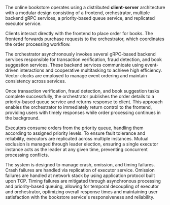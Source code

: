 The online bookstore operates using a distributed **client-server** architecture with a modular design consisting of a frontend, orchestrator, multiple backend gRPC services, a priority-based queue service, and replicated executor service.

Clients interact directly with the frontend to place order for books. The frontend forwards purchase requests to the orchestrator, which coordinates the order processing workflow.

The orchestrator asynchronously invokes several gRPC-based backend services responsible for transaction verification, fraud detection, and book suggestion services. These backend services communicate using event-driven interactions and cooperative multitasking to achieve high efficiency. Vector clocks are employed to manage event ordering and maintain consistency across services.

Once transaction verification, fraud detection, and book suggestion tasks complete successfully, the orchestrator publishes the order details to a priority-based queue service and returns response to client. This approach enables the orchestrator to immediately return control to the frontend, providing users with timely responses while order processing continues in the background.

Executors consume orders from the priority queue, handling them according to assigned priority levels. To ensure fault tolerance and reliability, executors are replicated across multiple instances. Mutual exclusion is managed through leader election, ensuring a single executor instance acts as the leader at any given time, preventing concurrent processing conflicts.

The system is designed to manage crash, omission, and timing failures. Crash failures are handled via replication of executor service. Omission failures are handled at network stack by using application  protocol built upon TCP. Timing failures are mitigated through asynchronous processing and priority-based queuing, allowing for temporal decoupling of executor and orchestrator, optimizing overall response times and maintaining user satisfaction with the bookstore service's responsiveness and reliability.